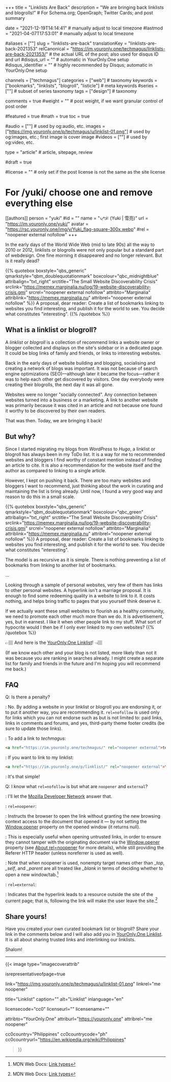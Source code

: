 +++
title = "Linklists Are Back"
description = "We are bringing back linklists and blogrolls!"                                                    # For Schema.org; OpenGraph; Twitter Cards; and post summary

date = "2021-12-19T14:14:41"                                        # manually adjust to local timezone
#lastmod = "2021-04-07T17:53:01"                                     # manually adjust to local timezone

#aliases = [""]
slug = "linklists-are-back"
translationKey = "linklists-are-back-2021353"
relCanonical = "https://im.youronly.one/techmagus/linklists-are-back-2021353/"                                                   # the actual URL of the post; also used for disqus ID and url
#disqus_url = ""                                                    # automatic in YourOnly.One setup
#disqus_identifier = ""                                             # highly recommended by Disqus; automatic in YourOnly.One setup

channels = ["techmagus"]
categories = ["web"]                                                   # taxonomy
keywords = ["bookmarks", "linklists", "blogroll", "listicle"]                                                     # meta keywords
#series = [""]                                                       # subset of series taxonomy
tags = ["design"]                                                         # taxonomy

comments = true
#weight = ""                                                        # post weight, if we want granular control of post order

#featured = true
#math = true
toc = true

#audio = [""]                                                        # used by og:audio, etc.
images = ["https://img.youronly.one/p/techmagus/u/linklist-01.png"]                                                       # used by og:images, etc.; first image is cover image
#videos = [""]                                                       # used by og:video, etc.

type = "article"                                                           # article, sitepage, review

#draft = true

#license = ""                                                       # only set if the post license is not the same as the site license

# For /yuki/ choose one and remove everything else
[[authors]]
  person = "yuki"
  #id = ""
  name = "ᜌᜓᜃᜒ (Yuki | 雪亮)"
  url = "https://im.youronly.one/yuki/"
  avatar = "https://rsc.youronly.one/img/y/Yuki_flag-square-300x.webp"
  #rel = "noopener external nofollow"
+++

In the early days of the World Wide Web (mid to late 90s) all the way to 2010 or 2012, linklists or blogrolls were not only popular but a standard part of webdesign. One fine morning it disappeared and no longer relevant. But is it really dead?

<!--more-->

{{% quotebox boxstyle="qbs_generic" qmarkstyle="qbm_doublequotationmark" boxcolour="qbc_midnightblue" attribalign="txt_right" srctitle="The Small Website Discoverability Crisis" srclink="https://memex.marginalia.nu/log/19-website-discoverability-crisis.gmi" srcrel="noopener external nofollow" attribto="Marginalia" attriblink="https://memex.marginalia.nu" attribrel="noopener external nofollow" %}}
A proposal, dear reader: Create a list of bookmarks linking to websites you find interesting, and publish it for the world to see. You decide what constitutes "interesting".
{{% /quotebox %}}

## What is a linklist or blogroll?
A *linklist* or *blogroll* is a collection of recommend links a website owner or blogger collected and displays on the site's sidebar or in a dedicated page. It could be blog links of family and friends, or links to interesting websites.

Back in the early days of website building and blogging, socialising and creating a network of blogs was important. It was not because of search engine optimizations (SEO)—although later it became the focus—rather it was to help each other get discovered by visitors. One day everybody were creating their blogrolls, the next day it was all gone.

Websites were no longer "socially connected". Any connection between websites turned into a business or a marketing. A link to another website was primarily because it was cited in an article and not because one found it worthy to be discovered by their own readers.

That was then. Today, we are bringing it back!

## But why?
Since I started migrating my blogs from *WordPress* to *Hugo*, a linklist or blogroll has always been in my ToDo list. It is a way for me to recommended websites and bloggers I find worthy of constant mention instead of finding an article to cite. It is also a recommendation for the website itself and the author as compared to linking to a single article.

However, I kept on pushing it back. There are too many websites and bloggers I want to recommend, just thinking about the work in curating and maintaining the list is tiring already. Until now, I found a very good way and reason to do this in a small scale.

{{% quotebox boxstyle="qbs_generic" qmarkstyle="qbm_doublequotationmark" boxcolour="qbc_green" attribalign="txt_right" srctitle="The Small Website Discoverability Crisis" srclink="https://memex.marginalia.nu/log/19-website-discoverability-crisis.gmi" srcrel="noopener external nofollow" attribto="Marginalia" attriblink="https://memex.marginalia.nu" attribrel="noopener external nofollow" %}}
A proposal, dear reader: Create a list of bookmarks linking to websites you find interesting, and publish it for the world to see. You decide what constitutes "interesting".

The model is as recursive as it is simple. There is nothing preventing a list of bookmarks from linking to another list of bookmarks.

…

Looking through a sample of personal websites, very few of them has links to other personal websites. A hyperlink isn't a marriage proposal. It is enough to find some redeeming quality in a website to link to it. It costs nothing, and helps bring traffic to pages that you yourself think deserve it.

If we actually want these small websites to flourish as a healthy community, we need to promote each other much more than we do. It is advertisement, yes, but in earnest. I like it when other people link to my stuff. What sort of hypocrite would I then be if I only ever linked to my own websites?
{{% /quotebox %}}

<span class="unicode_emoji">👉🏽</span> And here is the [YourOnly.One Linklist](https://im.youronly.one/p/linklist/)! <span class="unicode_emoji">👈🏽</span>

(If we know each other and your blog is not listed, more likely than not it was because you are ranking in searches already. I might create a separate list for family and friends in the future and I'm hoping you will recommend me back.)

## FAQ
Q: Is there a penalty?

: No. By adding a website in your linklist or blogroll you are endorsing it, or to put it another way, you are recommending it. `rel=nofollow` is used only for links which you can not endorse such as but is not limited to: paid links, links in comments and forums, and yes, third-party theme footer credits (be sure to update those links).

: To add a link to *techmagus*:
  ```html
  <a href="https://im.youronly.one/techmagus/" rel="noopener external">techmagus</a>
  ```

: If you want to link to my linklist:
  ```html
  <a href="https://im.youronly.one/p/linklist/" rel="noopener external">YourOnly.One Linklist</a>
  ```

: It's that simple!

Q: I know what `rel=nofollow` is but what are `noopener` and `external`?

: I'll let the [Mozilla Developer Network](https://developer.mozilla.org) answer that.

: `rel=noopener`:

  : Instructs the browser to open the link without granting the new browsing context access to the document that opened it — by not setting the [Window.opener](https://developer.mozilla.org/en-US/docs/Web/API/Window/opener) property on the opened window (it returns null).

  : This is especially useful when opening untrusted links, in order to ensure they cannot tamper with the originating document via the [Window.opener](https://developer.mozilla.org/en-US/docs/Web/API/Window/opener) property (see [About rel=noopener](https://mathiasbynens.github.io/rel-noopener/) for more details), while still providing the Referer HTTP header (unless noreferrer is used as well).

  : Note that when noopener is used, nonempty target names other than *_top*, *_self*, and *_parent* are all treated like *_blank* in terms of deciding whether to open a new window/tab.[^a]

: `rel=external`:

  : Indicates that the hyperlink leads to a resource outside the site of the current page; that is, following the link will make the user leave the site.[^a]

[^a]: MDN Web Docs: [Link types](https://developer.mozilla.org/en-US/docs/Web/HTML/Link_types)

## Share yours!
Have you created your own curated bookmark list or blogroll? Share your link in the comments below and I will also add you in [YourOnly.One Linklist](https://im.youronly.one/p/linklist/). It is all about sharing trusted links and interlinking our linklists.

Shalom!

-------

{{< image
  type="imagecoverattrib"

  isrepresentativeofpage=true

  link="https://img.youronly.one/p/techmagus/u/linklist-01.png"
  linkrel="me noopener"

  title="Linklist"
  caption=""
  alt="Linklist"
  inlanguage="en"

  licensecode="cc0"
  licenseurl=""
  licensename=""

  attribto="YourOnly.One"
  attriburl="https://youronly.one"
  attribrel="me noopener"

  cc0country="Philippines"
  cc0countrycode="ph"
  cc0countryurl="https://en.wikipedia.org/wiki/Philippines"
>}}

